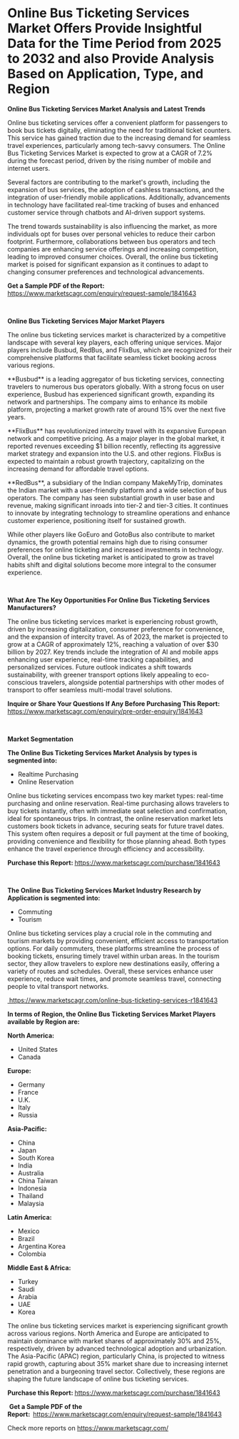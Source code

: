 <p><h1>Online Bus Ticketing Services Market Offers Provide Insightful Data for the Time Period from 2025 to 2032 and also Provide Analysis Based on Application, Type, and Region</h1></p><p><strong>Online Bus Ticketing Services Market Analysis and Latest Trends</strong></p>
<p><p>Online bus ticketing services offer a convenient platform for passengers to book bus tickets digitally, eliminating the need for traditional ticket counters. This service has gained traction due to the increasing demand for seamless travel experiences, particularly among tech-savvy consumers. The Online Bus Ticketing Services Market is expected to grow at a CAGR of 7.2% during the forecast period, driven by the rising number of mobile and internet users. </p><p>Several factors are contributing to the market's growth, including the expansion of bus services, the adoption of cashless transactions, and the integration of user-friendly mobile applications. Additionally, advancements in technology have facilitated real-time tracking of buses and enhanced customer service through chatbots and AI-driven support systems. </p><p>The trend towards sustainability is also influencing the market, as more individuals opt for buses over personal vehicles to reduce their carbon footprint. Furthermore, collaborations between bus operators and tech companies are enhancing service offerings and increasing competition, leading to improved consumer choices. Overall, the online bus ticketing market is poised for significant expansion as it continues to adapt to changing consumer preferences and technological advancements.</p></p>
<p><strong>Get a Sample PDF of the Report:&nbsp;</strong> <a href="https://www.marketscagr.com/enquiry/request-sample/1841643?utm_campaign=2882&utm_medium=2&utm_source=Github&utm_content=ia&utm_term=11032025&utm_id=online-bus-ticketing-services">https://www.marketscagr.com/enquiry/request-sample/1841643</a></p>
<p>&nbsp;</p>
<p><strong>Online Bus Ticketing Services Major Market Players</strong></p>
<p><p>The online bus ticketing services market is characterized by a competitive landscape with several key players, each offering unique services. Major players include Busbud, RedBus, and FlixBus, which are recognized for their comprehensive platforms that facilitate seamless ticket booking across various regions.</p><p>**Busbud** is a leading aggregator of bus ticketing services, connecting travelers to numerous bus operators globally. With a strong focus on user experience, Busbud has experienced significant growth, expanding its network and partnerships. The company aims to enhance its mobile platform, projecting a market growth rate of around 15% over the next five years.</p><p>**FlixBus** has revolutionized intercity travel with its expansive European network and competitive pricing. As a major player in the global market, it reported revenues exceeding $1 billion recently, reflecting its aggressive market strategy and expansion into the U.S. and other regions. FlixBus is expected to maintain a robust growth trajectory, capitalizing on the increasing demand for affordable travel options.</p><p>**RedBus**, a subsidiary of the Indian company MakeMyTrip, dominates the Indian market with a user-friendly platform and a wide selection of bus operators. The company has seen substantial growth in user base and revenue, making significant inroads into tier-2 and tier-3 cities. It continues to innovate by integrating technology to streamline operations and enhance customer experience, positioning itself for sustained growth.</p><p>While other players like GoEuro and GotoBus also contribute to market dynamics, the growth potential remains high due to rising consumer preferences for online ticketing and increased investments in technology. Overall, the online bus ticketing market is anticipated to grow as travel habits shift and digital solutions become more integral to the consumer experience.</p></p>
<p>&nbsp;</p>
<p><strong>What Are The Key Opportunities For Online Bus Ticketing Services Manufacturers?</strong></p>
<p><p>The online bus ticketing services market is experiencing robust growth, driven by increasing digitalization, consumer preference for convenience, and the expansion of intercity travel. As of 2023, the market is projected to grow at a CAGR of approximately 12%, reaching a valuation of over $30 billion by 2027. Key trends include the integration of AI and mobile apps enhancing user experience, real-time tracking capabilities, and personalized services. Future outlook indicates a shift towards sustainability, with greener transport options likely appealing to eco-conscious travelers, alongside potential partnerships with other modes of transport to offer seamless multi-modal travel solutions.</p></p>
<p><strong>Inquire or Share Your Questions If Any Before Purchasing This Report:</strong> <a href="https://www.marketscagr.com/enquiry/pre-order-enquiry/1841643?utm_campaign=2882&utm_medium=2&utm_source=Github&utm_content=ia&utm_term=11032025&utm_id=online-bus-ticketing-services">https://www.marketscagr.com/enquiry/pre-order-enquiry/1841643</a></p>
<p>&nbsp;</p>
<p><strong>Market Segmentation</strong></p>
<p><strong>The Online Bus Ticketing Services Market Analysis by types is segmented into:</strong></p>
<p><ul><li>Realtime Purchasing</li><li>Online Reservation</li></ul></p>
<p><p>Online bus ticketing services encompass two key market types: real-time purchasing and online reservation. Real-time purchasing allows travelers to buy tickets instantly, often with immediate seat selection and confirmation, ideal for spontaneous trips. In contrast, the online reservation market lets customers book tickets in advance, securing seats for future travel dates. This system often requires a deposit or full payment at the time of booking, providing convenience and flexibility for those planning ahead. Both types enhance the travel experience through efficiency and accessibility.</p></p>
<p><strong>Purchase this Report:&nbsp;</strong><a href="https://www.marketscagr.com/purchase/1841643?utm_campaign=2882&utm_medium=2&utm_source=Github&utm_content=ia&utm_term=11032025&utm_id=online-bus-ticketing-services">https://www.marketscagr.com/purchase/1841643</a></p>
<p>&nbsp;</p>
<p><strong>The Online Bus Ticketing Services Market Industry Research by Application is segmented into:</strong></p>
<p><ul><li>Commuting</li><li>Tourism</li></ul></p>
<p><p>Online bus ticketing services play a crucial role in the commuting and tourism markets by providing convenient, efficient access to transportation options. For daily commuters, these platforms streamline the process of booking tickets, ensuring timely travel within urban areas. In the tourism sector, they allow travelers to explore new destinations easily, offering a variety of routes and schedules. Overall, these services enhance user experience, reduce wait times, and promote seamless travel, connecting people to vital transport networks.</p></p>
<p><a href="https://www.marketscagr.com/online-bus-ticketing-services-r1841643?utm_campaign=2882&utm_medium=2&utm_source=Github&utm_content=ia&utm_term=11032025&utm_id=online-bus-ticketing-services">&nbsp;https://www.marketscagr.com/online-bus-ticketing-services-r1841643</a></p>
<p><strong>In terms of Region, the Online Bus Ticketing Services Market Players available by Region are:</strong></p>
<p>
    <p> <strong> North America: </strong>
        <ul>
            <li>United States</li>
            <li>Canada</li>
        </ul>
        </p> 
    <p> <strong> Europe: </strong>
        <ul>
            <li>Germany</li>
            <li>France</li>
            <li>U.K.</li>
            <li>Italy</li>
            <li>Russia</li>
        </ul>
        </p> 
    <p> <strong> Asia-Pacific: </strong>
        <ul>
            <li>China</li>
            <li>Japan</li>
            <li>South Korea</li>
            <li>India</li>
            <li>Australia</li>
            <li>China Taiwan</li>
            <li>Indonesia</li>
            <li>Thailand</li>
            <li>Malaysia</li>
        </ul>
        </p> 
    <p> <strong> Latin America: </strong>
        <ul>
            <li>Mexico</li>
            <li>Brazil</li>
            <li>Argentina Korea</li>
            <li>Colombia</li>
        </ul>
        </p> 
    <p> <strong> Middle East & Africa: </strong>
        <ul>
            <li>Turkey</li>
            <li>Saudi</li>
            <li>Arabia</li>
            <li>UAE</li>
            <li>Korea</li>
        </ul>
    </p>
    </p>
<p><p>The online bus ticketing services market is experiencing significant growth across various regions. North America and Europe are anticipated to maintain dominance with market shares of approximately 30% and 25%, respectively, driven by advanced technological adoption and urbanization. The Asia-Pacific (APAC) region, particularly China, is projected to witness rapid growth, capturing about 35% market share due to increasing internet penetration and a burgeoning travel sector. Collectively, these regions are shaping the future landscape of online bus ticketing services.</p></p>
<p><strong>Purchase this Report: </strong><a href="https://www.marketscagr.com/purchase/1841643?utm_campaign=2882&utm_medium=2&utm_source=Github&utm_content=ia&utm_term=11032025&utm_id=online-bus-ticketing-services">https://www.marketscagr.com/purchase/1841643</a></p>
<p>&nbsp;<strong>Get a Sample PDF of the Report:&nbsp;&nbsp;</strong><a href="https://www.marketscagr.com/enquiry/request-sample/1841643?utm_campaign=2882&utm_medium=2&utm_source=Github&utm_content=ia&utm_term=11032025&utm_id=online-bus-ticketing-services">https://www.marketscagr.com/enquiry/request-sample/1841643</a></p>
<p><strong></strong></p>
<p>Check more reports on <a href="https://www.marketscagr.com/?utm_campaign=2882&utm_medium=2&utm_source=Github&utm_content=ia&utm_term=11032025&utm_id=online-bus-ticketing-services">https://www.marketscagr.com/</a></p>